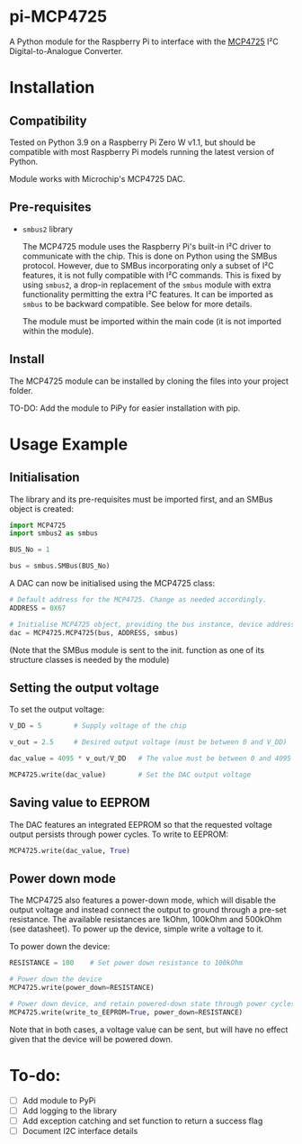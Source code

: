 pi-MCP4725
================

A Python module for the Raspberry Pi to interface with the [MCP4725](https://ww1.microchip.com/downloads/en/devicedoc/22039d.pdf) I²C Digital-to-Analogue Converter.

# Installation

## Compatibility

Tested on Python 3.9 on a Raspberry Pi Zero W v1.1, but should be compatible with most Raspberry Pi models running the latest version of Python.

Module works with Microchip's MCP4725 DAC.

## Pre-requisites

- `smbus2` library

	The MCP4725 module uses the Raspberry Pi's built-in I²C driver to communicate with the chip. This is done on Python using the SMBus protocol. However, due to SMBus incorporating only a subset of I²C features, it is not fully compatible with I²C commands. This is fixed by using `smbus2`, a drop-in replacement of the `smbus` module with extra functionality permitting the extra I²C features. It can be imported as `smbus` to be backward compatible. See below for more details.

	The module must be imported within the main code (it is not imported within the module).

## Install

The MCP4725 module can be installed by cloning the files into your project folder.

TO-DO: Add the module to PiPy for easier installation with pip.


# Usage Example

## Initialisation

The library and its pre-requisites must be imported first, and an SMBus object is created:

```python
import MCP4725
import smbus2 as smbus

BUS_No = 1

bus = smbus.SMBus(BUS_No)
```

A DAC can now be initialised using the MCP4725 class:

```python
# Default address for the MCP4725. Change as needed accordingly.
ADDRESS = 0X67

# Initialise MCP4725 object, providing the bus instance, device address and smbus module
dac = MCP4725.MCP4725(bus, ADDRESS, smbus)
```

(Note that the SMBus module is sent to the init. function as one of its structure classes is needed by the module)

## Setting the output voltage

To set the output voltage:

```python
V_DD = 5 		# Supply voltage of the chip

v_out = 2.5		# Desired output voltage (must be between 0 and V_DD)

dac_value = 4095 * v_out/V_DD	# The value must be between 0 and 4095 (i.e. 12 bits)

MCP4725.write(dac_value)		# Set the DAC output voltage
```

## Saving value to EEPROM

The DAC features an integrated EEPROM so that the requested voltage output persists through power cycles. To write to EEPROM:

```python
MCP4725.write(dac_value, True)
```

## Power down mode

The MCP4725 also features a power-down mode, which will disable the output voltage and instead connect the output to ground through a pre-set resistance. The available resistances are 1kOhm, 100kOhm and 500kOhm (see datasheet). To power up the device, simple write a voltage to it.

To power down the device:

```python
RESISTANCE = 100	# Set power down resistance to 100kOhm

# Power down the device
MCP4725.write(power_down=RESISTANCE)

# Power down device, and retain powered-down state through power cycles:
MCP4725.write(write_to_EEPROM=True, power_down=RESISTANCE)
```

Note that in both cases, a voltage value can be sent, but will have no effect given that the device will be powered down.

# To-do:

- [ ] Add module to PyPi
- [ ] Add logging to the library
- [ ] Add exception catching and set function to return a success flag
- [ ] Document I2C interface details